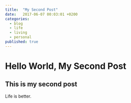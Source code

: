 ```yaml
---
title:  "My Second Post"
date:   2017-06-07 00:03:01 +0200
categories: 
  - blog
  - life
  - living
  - personal
published: true
---
```


# Hello World, My Second Post

## This is my second post

Life is better.